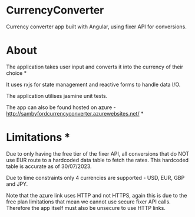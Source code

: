# CurrencyConverter

Currency converter app built with Angular, using fixer API for conversions.

# About

The application takes user input and converts it into the currency of their choice *

It uses rxjs for state management and reactive forms to handle data I/O.

The application utilises jasmine unit tests. 

The app can also be found hosted on azure - http://sambyfordcurrencyconverter.azurewebsites.net/ *

# Limitations *

Due to only having the free tier of the fixer API, all conversions that do NOT use EUR route to a hardcoded data table to fetch the rates. This hardcoded table is accurate as of 30/07/2023.

Due to time constraints only 4 currencies are supported - USD, EUR, GBP and JPY. 

Note that the azure link uses HTTP and not HTTPS, again this is due to the free plan limitations that mean we cannot use secure fixer API calls. Therefore the app itself must also be unsecure to use HTTP links. 

